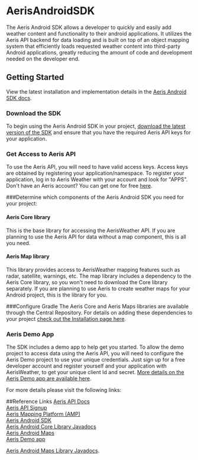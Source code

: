 AerisAndroidSDK
================

The Aeris Android SDK allows a developer to quickly and easily add weather content and functionality to their android applications. It utilizes the Aeris API backend for data loading and is built on top of an object mapping system that efficiently loads requested weather content into third-party Android applications, greatly reducing the amount of code and development needed on the developer end.

## Getting Started 

View the latest installation and implementation details in the [Aeris Android SDK docs](http://www.aerisweather.com/support/docs/toolkits/aeris-android-sdk/getting-started/).

### Download the SDK
To begin using the Aeris Android SDK in your project, [download the latest version of the SDK](https://github.com/aerisweather/AerisAndroidLibrary) and ensure that you have the required Aeris API keys for your application.

### Get Access to Aeris API 
To use the Aeris API, you will need to have valid access keys. Access keys are obtained by registering your application/namespace. To register your application, log in to Aeris Weather with your account and look for "APPS". 
Don't have an Aeris account? You can get one for free [here](https://www.aerisweather.com/signup/pricing/).

###Determine which components of the Aeris Android SDK you need for your project:

#### Aeris Core library
This is the base library for accessing the AerisWeather API. If you are planning to use the Aeris API for data without a map component, this is all you need.

#### Aeris Map library
This library provides access to AerisWeather mapping features such as radar, satellite, warnings, etc. 
The map library includes a dependency to the Aeris Core library, so you won't need to download the Core library separately. If you are planning to use Aeris to create weather maps for your Android project, this is the library for you.

###Configure Gradle
The Aeris Core and Aeris Maps libraries are available through the Central Repository. For details on adding these dependencies to your project [check out the Installation page here](https://www.aerisweather.com/support/docs/toolkits/aeris-android-sdk/getting-started/installation/).  

### Aeris Demo App
The SDK includes a demo app to help get you started. To allow the demo project to access data using the Aeris API, you will need to configure the Aeris Demo project to use your unique credentials. Just sign up for a free developer account and register yourself and your application with AerisWeather, to get your unique client Id and secret.
[More details on the Aeris Demo app are available here](https://www.aerisweather.com/support/docs/toolkits/aeris-android-sdk/getting-started/aeris-android-demo-app/).

For more details please visit the following links:

##Reference Links
[Aeris API Docs](http://www.aerisweather.com/support/docs/api/)<br/>
[Aeris API Signup](http://www.aerisweather.com/signup/)<br/>
[Aeris Mapping Platform (AMP) ](https://www.aerisweather.com/develop/#maps)<br/>
[Aeris Android SDK](http://www.aerisweather.com/support/docs/toolkits/aeris-android-sdk/)<br/>
[Aeris Android Core Library Javadocs](http://www.aerisweather.com/docs/android/Aeris/index.html)<br/>
[Aeris Android Maps](http://www.aerisweather.com/support/docs/toolkits/aeris-android-sdk/getting-started/weather-maps/)<br/>
[Aeris Demo app](https://www.aerisweather.com/support/docs/toolkits/aeris-android-sdk/getting-started/aeris-android-demo-app/)

[Aeris Android Maps Library Javadocs](http://www.aerisweather.com/docs/android/AerisMap/index.html).<br/>
